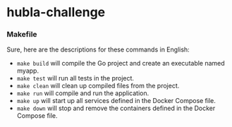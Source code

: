# hubla-challenge

### Makefile

Sure, here are the descriptions for these commands in English:

- `make build` will compile the Go project and create an executable named myapp.
- `make test` will run all tests in the project.
- `make clean` will clean up compiled files from the project.
- `make run` will compile and run the application.
- `make up` will start up all services defined in the Docker Compose file.
- `make down` will stop and remove the containers defined in the Docker Compose file.